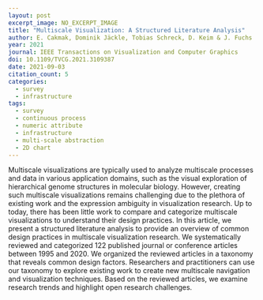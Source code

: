 ```yaml
---
layout: post
excerpt_image: NO_EXCERPT_IMAGE
title: "Multiscale Visualization: A Structured Literature Analysis"
author: E. Cakmak, Dominik Jäckle, Tobias Schreck, D. Keim & J. Fuchs
year: 2021
journal: IEEE Transactions on Visualization and Computer Graphics
doi: 10.1109/TVCG.2021.3109387
date: 2021-09-03
citation_count: 5
categories:
  - survey
  - infrastructure
tags:
  - survey
  - continuous process
  - numeric attribute
  - infrastructure
  - multi-scale abstraction
  - 2D chart
---
```

Multiscale visualizations are typically used to analyze multiscale processes and data in various application domains, such as the visual exploration of hierarchical genome structures in molecular biology. However, creating such multiscale visualizations remains challenging due to the plethora of existing work and the expression ambiguity in visualization research. Up to today, there has been little work to compare and categorize multiscale visualizations to understand their design practices. In this article, we present a structured literature analysis to provide an overview of common design practices in multiscale visualization research. We systematically reviewed and categorized 122 published journal or conference articles between 1995 and 2020. We organized the reviewed articles in a taxonomy that reveals common design factors. Researchers and practitioners can use our taxonomy to explore existing work to create new multiscale navigation and visualization techniques. Based on the reviewed articles, we examine research trends and highlight open research challenges.
